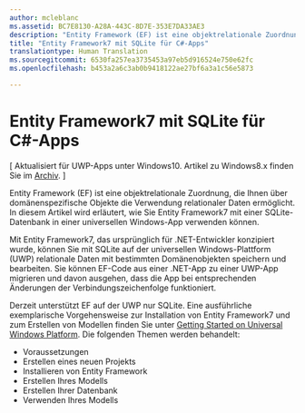 ```yaml
---
author: mcleblanc
ms.assetid: BC7E8130-A28A-443C-8D7E-353E7DA33AE3
description: "Entity Framework (EF) ist eine objektrelationale Zuordnung, die Ihnen über domänenspezifische Objekte die Verwendung relationaler Daten ermöglicht."
title: "Entity Framework7 mit SQLite für C#-Apps"
translationtype: Human Translation
ms.sourcegitcommit: 6530fa257ea3735453a97eb5d916524e750e62fc
ms.openlocfilehash: b453a2a6c3ab0b9418122ae27bf6a3a1c56e5873

---
```


# Entity Framework7 mit SQLite für C#-Apps

\[ Aktualisiert für UWP-Apps unter Windows10. Artikel zu Windows8.x finden Sie im [Archiv](http://go.microsoft.com/fwlink/p/?linkid=619132). \]

Entity Framework (EF) ist eine objektrelationale Zuordnung, die Ihnen über domänenspezifische Objekte die Verwendung relationaler Daten ermöglicht. In diesem Artikel wird erläutert, wie Sie Entity Framework7 mit einer SQLite-Datenbank in einer universellen Windows-App verwenden können.

Mit Entity Framework7, das ursprünglich für .NET-Entwickler konzipiert wurde, können Sie mit SQLite auf der universellen Windows-Plattform (UWP) relationale Daten mit bestimmten Domänenobjekten speichern und bearbeiten. Sie können EF-Code aus einer .NET-App zu einer UWP-App migrieren und davon ausgehen, dass die App bei entsprechenden Änderungen der Verbindungszeichenfolge funktioniert.

Derzeit unterstützt EF auf der UWP nur SQLite. Eine ausführliche exemplarische Vorgehensweise zur Installation von Entity Framework7 und zum Erstellen von Modellen finden Sie unter [Getting Started on Universal Windows Platform](http://go.microsoft.com/fwlink/p/?LinkId=735013). Die folgenden Themen werden behandelt:

-   Voraussetzungen
-   Erstellen eines neuen Projekts
-   Installieren von Entity Framework
-   Erstellen Ihres Modells
-   Erstellen Ihrer Datenbank
-   Verwenden Ihres Modells




<!--HONumber=Aug16_HO3-->


